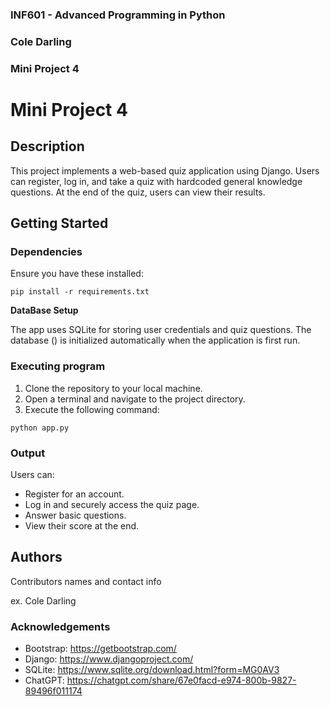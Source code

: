 ### INF601 - Advanced Programming in Python
### Cole Darling
### Mini Project 4


# Mini Project 4

## Description

This project implements a web-based quiz application using Django. Users can register, log in, and take a quiz with hardcoded general knowledge questions. At the end of the quiz, users can view their results.
## Getting Started

### Dependencies

Ensure you have these installed:
```
pip install -r requirements.txt

```
**DataBase Setup**

The app uses SQLite for storing user credentials and quiz questions. The database () is initialized automatically when the application is first run.


### Executing program

1. Clone the repository to your local machine.
2. Open a terminal and navigate to the project directory.
3. Execute the following command:
```
python app.py
```


### Output

Users can:

* Register for an account.
* Log in and securely access the quiz page.
* Answer basic questions.
* View their score at the end.


## Authors

Contributors names and contact info

ex. Cole Darling

### Acknowledgements

* Bootstrap: https://getbootstrap.com/
* Django: https://www.djangoproject.com/ 
* SQLite: https://www.sqlite.org/download.html?form=MG0AV3
* ChatGPT: https://chatgpt.com/share/67e0facd-e974-800b-9827-89496f011174